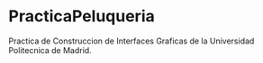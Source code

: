 # PracticaPeluqueria
Practica de Construccion de Interfaces Graficas de la Universidad Politecnica de Madrid.
